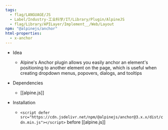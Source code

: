 ```yaml
---
tags:
  - flag/LANGUAGE/JS
  - Label/Industry-工业科学/IT/Library/Plugin/AlpineJS
  - flag/Library/APILayer/Implement__/Web/Layout
npm: "@alpinejs/anchor"
html-properties:
  - x-anchor
---
```


- Idea
    - Alpine's Anchor plugin allows you easily anchor an element's positioning to another element on the page, which is useful when creating dropdown menus, popovers, dialogs, and tooltips

- Dependencies
    - [[alpine.js]]

- Installation
    - `<script defer src="https://cdn.jsdelivr.net/npm/@alpinejs/anchor@3.x.x/dist/cdn.min.js"></script>` before [[alpine.js]]
